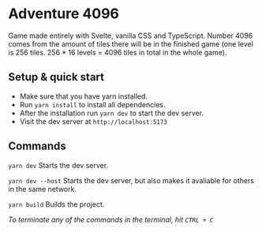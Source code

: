 # Adventure 4096

Game made entirely with Svelte, vanilla CSS and TypeScript. Number 4096 comes
from the amount of tiles there will be in the finished game (one level is
256 tiles. 256 * 16 levels = 4096 tiles in total in the whole game).

## Setup & quick start

- Make sure that you have yarn installed.
- Run `yarn install` to install all dependencies.
- After the installation run `yarn dev` to start the dev server.
- Visit the dev server at `http://localhost:5173`

## Commands

`yarn dev` Starts the dev server.

`yarn dev --host` Starts the dev server, but also makes it avaliable for others
                  in the same network.

`yarn build` Builds the project.

*To terminate any of the commands in the terminal, hit `CTRL + C`*
